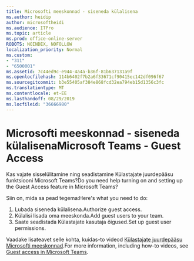 ```yaml
---
title: Microsofti meeskonnad - siseneda külalisena
ms.author: heidip
author: microsoftheidi
ms.audience: ITPro
ms.topic: article
ms.prod: office-online-server
ROBOTS: NOINDEX, NOFOLLOW
localization_priority: Normal
ms.custom:
- "311"
- "6500001"
ms.assetid: 7c44ed9c-e944-4a4a-b36f-81b637131a9f
ms.openlocfilehash: 114b6402f7b2a6f33671cf90415ec142df096f67
ms.sourcegitcommit: b3e55405af384e868fcd32ea794eb15d1356c3fc
ms.translationtype: MT
ms.contentlocale: et-EE
ms.lasthandoff: 08/29/2019
ms.locfileid: "36666980"
---
```

# <a name="microsoft-teams---guest-access"></a><span data-ttu-id="ade46-102">Microsofti meeskonnad - siseneda külalisena</span><span class="sxs-lookup"><span data-stu-id="ade46-102">Microsoft Teams - Guest Access</span></span>

<span data-ttu-id="ade46-103">Kas vajate sisselülitamine ning seadistamine Külastajate juurdepääsu funktsiooni Microsoft Teams?</span><span class="sxs-lookup"><span data-stu-id="ade46-103">Do you need help turning on and setting up the Guest Access feature in Microsoft Teams?</span></span>

<span data-ttu-id="ade46-104">Siin on, mida sa pead tegema:</span><span class="sxs-lookup"><span data-stu-id="ade46-104">Here's what you need to do:</span></span>

1. <span data-ttu-id="ade46-105">Lubada siseneda külalisena.</span><span class="sxs-lookup"><span data-stu-id="ade46-105">Authorize guest access.</span></span>
1. <span data-ttu-id="ade46-106">Külalisi lisada oma meeskonda.</span><span class="sxs-lookup"><span data-stu-id="ade46-106">Add guest users to your team.</span></span>
1. <span data-ttu-id="ade46-107">Saate seadistada Külastajate kasutaja õigused.</span><span class="sxs-lookup"><span data-stu-id="ade46-107">Set up guest user permissions.</span></span>

<span data-ttu-id="ade46-108">Vaadake lisateavet selle kohta, kuidas-to videod [Külastajate juurdepääsu Microsofti meeskonnad](https://docs.microsoft.com/microsoftteams/guest-access).</span><span class="sxs-lookup"><span data-stu-id="ade46-108">For more information, including how-to videos, see [Guest access in Microsoft Teams](https://docs.microsoft.com/microsoftteams/guest-access).</span></span>
